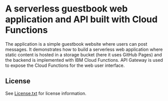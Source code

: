 # A serverless guestbook web application and API built with Cloud Functions

The application is a simple guestbook website where users can post messages. It demonstrates how to build a serverless web application where static content is hosted in a storage bucket (here it uses GitHub Pages) and the backend is implemented with IBM Cloud Functions. API Gateway is used to expose the Cloud Functions for the web user interface.


## License

See [License.txt](License.txt) for license information.
